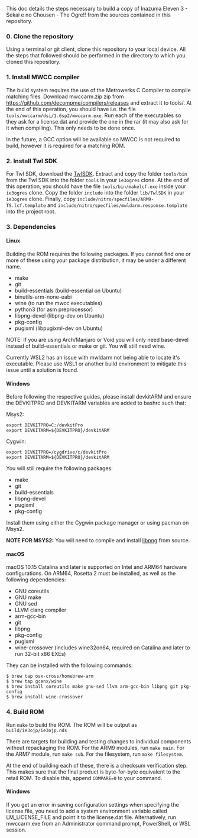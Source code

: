 This doc details the steps necessary to build a copy of Inazuma Eleven 3 - Sekai e no Chousen - The Ogre!! from the sources contained in this repository.

### 0. Clone the repository

Using a terminal or git client, clone this repository to your local device. All the steps that followed should be performed in the directory to which you cloned this repository.

### 1. Install MWCC compiler

The build system requires the use of the Metrowerks C Compiler to compile matching files. Download mwccarm.zip zip from https://github.com/decompme/compilers/releases and extract it to tools/. At the end of this operation, you should have i.e. the file `tools/mwccarm/dsi/1.6sp2/mwccarm.exe`. Run each of the executables so they ask for a license.dat and provide the one in the rar (it may also ask for it when compiling). This only needs to be done once.

In the future, a GCC option will be available so MWCC is not required to build, however it is required for a matching ROM.

### 2. Install Twl SDK

For Twl SDK, download the [TwlSDK](https://archive.org/download/nintendosdk_202505/Nintendo%20DS%20and%20DSI%20%28NITRO%2CTWL%29.rar/Nintendo%20DS%20and%20DSI%2FSDK%2FTwlSDK%2FTwlSDK-5_1-20090303.zip). Extract and copy the folder `tools/bin` from the Twl SDK into the folder `tools` in your `ie3ogres` clone. At the end of this operation, you should have the file `tools/bin/makelcf.exe` inside your `ie3ogres` clone. Copy the folder `include` into the folder `lib/TwlSDK` in your `ie3ogres` clone. Finally, copy `include/nitro/specfiles/ARM9-TS.lcf.template` and `include/nitro/specfiles/mwldarm.response.template` into the project root.

### 3. Dependencies

#### Linux

Building the ROM requires the following packages. If you cannot find one or more of these using your package distribution, it may be under a different name.

* make
* git
* build-essentials (build-essential on Ubuntu)
* binutils-arm-none-eabi
* wine (to run the mwcc executables)
* python3 (for asm preprocessor)
* libpng-devel (libpng-dev on Ubuntu)
* pkg-config
* pugixml (libpugixml-dev on Ubuntu)

NOTE: If you are using Arch/Manjaro or Void you will only need base-devel instead of build-essentials or make or git. You will still need wine.

Currently WSL2 has an issue with mwldarm not being able to locate it's executable. Please use WSL1 or another build environment to mitigate this issue until a solution is found.

#### Windows

Before following the respective guides, please install devkitARM and ensure the DEVKITPRO and DEVKITARM variables are added to bashrc such that:

Msys2:
```console
export DEVKITPRO=C:/devkitPro
export DEVKITARM=${DEVKITPRO}/devkitARM
```

Cygwin:
```console
export DEVKITPRO=/cygdrive/c/devkitPro
export DEVKITARM=${DEVKITPRO}/devkitARM
```

You will still require the following packages:

* make
* git
* build-essentials
* libpng-devel
* pugixml
* pkg-config

Install them using either the Cygwin package manager or using pacman on Msys2.

**NOTE FOR MSYS2:** You will need to compile and install [libpng](https://www.libpng.org/pub/png/libpng.html) from source.

#### macOS

macOS 10.15 Catalina and later is supported on Intel and ARM64 hardware configurations. On ARM64, Rosetta 2 must be installed, as well as the following dependencies:

* GNU coreutils
* GNU make
* GNU sed
* LLVM clang compiler
* arm-gcc-bin
* git
* libpng
* pkg-config
* pugixml
* wine-crossover (includes wine32on64, required on Catalina and later to run 32-bit x86 EXEs)

They can be installed with the following commands:

```console
$ brew tap osx-cross/homebrew-arm
$ brew tap gcenx/wine
$ brew install coreutils make gnu-sed llvm arm-gcc-bin libpng git pkg-config
$ brew install wine-crossover
```

### 4. Build ROM

Run `make` to build the ROM. The ROM will be output as `build/ie3ojp/ie3ojp.nds`

There are targets for building and testing changes to individual components without repackaging the ROM. For the ARM9 modules, run `make main`. For the ARM7 module, run `make sub`. For the filesystem, run `make filesystem`.

At the end of building each of these, there is a checksum verification step. This makes sure that the final product is byte-for-byte equivalent to the retail ROM. To disable this, append `COMPARE=0` to your command.

#### Windows

If you get an error in saving configuration settings when specifying the license file, you need to add a system environment variable called LM_LICENSE_FILE and point it to the license.dat file. Alternatively, run mwccarm.exe from an Administrator command prompt, PowerShell, or WSL session.
